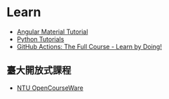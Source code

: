 # Learn

-   [Angular Material Tutorial](https://www.youtube.com/playlist?list=PLC3y8-rFHvwilEuCqFGTL5Gt5U6deIrsU)
-   [Python Tutorials](https://www.youtube.com/playlist?list=PL-osiE80TeTt2d9bfVyTiXJA-UTHn6WwU)
-   [GitHub Actions: The Full Course - Learn by Doing!](https://www.youtube.com/playlist?list=PLArH6NjfKsUhvGHrpag7SuPumMzQRhUKY)

## 臺大開放式課程

-   [NTU OpenCourseWare](https://www.youtube.com/@NTUOCW)
